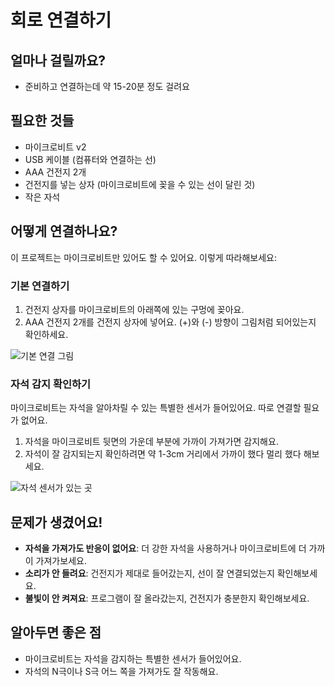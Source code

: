 # 회로 연결하기

## 얼마나 걸릴까요?
- 준비하고 연결하는데 약 15-20분 정도 걸려요

## 필요한 것들
- 마이크로비트 v2 
- USB 케이블 (컴퓨터와 연결하는 선)
- AAA 건전지 2개
- 건전지를 넣는 상자 (마이크로비트에 꽂을 수 있는 선이 달린 것)
- 작은 자석

## 어떻게 연결하나요?
이 프로젝트는 마이크로비트만 있어도 할 수 있어요. 이렇게 따라해보세요:

### 기본 연결하기

1. 건전지 상자를 마이크로비트의 아래쪽에 있는 구멍에 꽂아요.
2. AAA 건전지 2개를 건전지 상자에 넣어요. (+)와 (-) 방향이 그림처럼 되어있는지 확인하세요.

![기본 연결 그림](/img/basic-connection.jpg)

### 자석 감지 확인하기
마이크로비트는 자석을 알아차릴 수 있는 특별한 센서가 들어있어요. 따로 연결할 필요가 없어요.

1. 자석을 마이크로비트 뒷면의 가운데 부분에 가까이 가져가면 감지해요.
2. 자석이 잘 감지되는지 확인하려면 약 1-3cm 거리에서 가까이 했다 멀리 했다 해보세요.

![자석 센서가 있는 곳](/img/magnet-sensor.jpg)

## 문제가 생겼어요!
- **자석을 가져가도 반응이 없어요**: 더 강한 자석을 사용하거나 마이크로비트에 더 가까이 가져가보세요.
- **소리가 안 들려요**: 건전지가 제대로 들어갔는지, 선이 잘 연결되었는지 확인해보세요.
- **불빛이 안 켜져요**: 프로그램이 잘 올라갔는지, 건전지가 충분한지 확인해보세요.

## 알아두면 좋은 점
- 마이크로비트는 자석을 감지하는 특별한 센서가 들어있어요.
- 자석의 N극이나 S극 어느 쪽을 가져가도 잘 작동해요.
